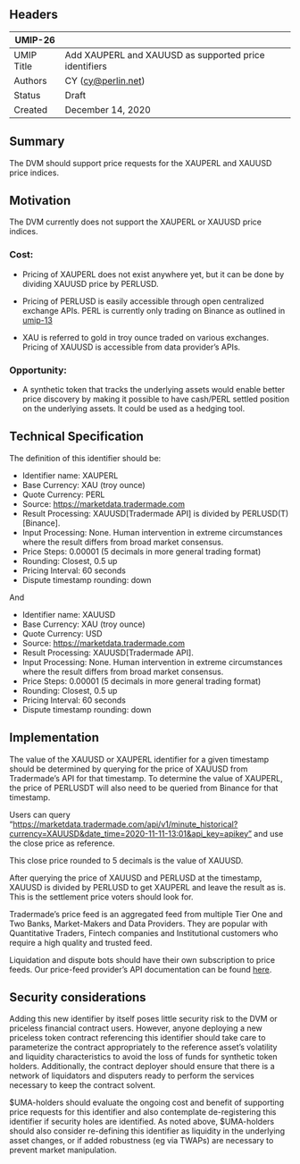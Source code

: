 ## Headers
| UMIP-26    |                                                          |
|------------|----------------------------------------------------------|
| UMIP Title | Add XAUPERL and XAUUSD as supported price identifiers    |
| Authors    | CY (cy@perlin.net)                                       |
| Status     | Draft                                                    |
| Created    | December 14, 2020                                        |

## Summary
The DVM should support price requests for the XAUPERL and XAUUSD price indices.

## Motivation
The DVM currently does not support the XAUPERL or XAUUSD price indices.

### Cost: 
* Pricing of XAUPERL does not exist anywhere yet, but it can be done by dividing XAUUSD price by PERLUSD.

* Pricing of PERLUSD is easily accessible through open centralized exchange APIs. PERL is currently only trading on Binance as outlined in [umip-13](./umip-13.md)

* XAU is referred to gold in troy ounce traded on various exchanges. Pricing of XAUUSD is accessible from data provider’s APIs.

### Opportunity: 

* A synthetic token that tracks the underlying assets would enable better price discovery by making it possible to have cash/PERL settled position on the underlying assets. It could be used as a hedging tool.

## Technical Specification
The definition of this identifier should be:
* Identifier name: XAUPERL
* Base Currency: XAU (troy ounce)
* Quote Currency: PERL
* Source: https://marketdata.tradermade.com
* Result Processing: XAUUSD[Tradermade API] is divided by PERLUSD(T)[Binance].
* Input Processing: None. Human intervention in extreme circumstances where the result differs from broad market consensus.
* Price Steps: 0.00001 (5 decimals in more general trading format)
* Rounding: Closest, 0.5 up
* Pricing Interval: 60 seconds
* Dispute timestamp rounding: down

 And

* Identifier name: XAUUSD
* Base Currency: XAU (troy ounce)
* Quote Currency: USD
* Source: https://marketdata.tradermade.com
* Result Processing: XAUUSD[Tradermade API].
* Input Processing: None. Human intervention in extreme circumstances where the result differs from broad market consensus.
* Price Steps: 0.00001 (5 decimals in more general trading format)
* Rounding: Closest, 0.5 up
* Pricing Interval: 60 seconds
* Dispute timestamp rounding: down

## Implementation
The value of the XAUUSD or XAUPERL identifier for a given timestamp should be determined by querying for the price of XAUUSD from Tradermade’s API for that timestamp. To determine the value of XAUPERL, the price of PERLUSDT will also need to be queried from Binance for that timestamp.

Users can query “https://marketdata.tradermade.com/api/v1/minute_historical?currency=XAUUSD&date_time=2020-11-11-13:01&api_key=apikey” and use the close price as reference.

This close price rounded to 5 decimals is the value of XAUUSD.

After querying the price of XAUUSD and PERLUSD at the timestamp, XAUUSD is divided by PERLUSD to get XAUPERL and leave the result as is. This is the settlement price voters should look for.

Tradermade’s price feed is an aggregated feed from multiple Tier One and Two Banks, Market-Makers and Data Providers. They are popular with Quantitative Traders, Fintech companies and Institutional customers who require a high quality and trusted feed.

Liquidation and dispute bots should have their own subscription to price feeds. Our price-feed provider’s API documentation can be found [here](https://marketdata.tradermade.com/documentation).

## Security considerations
Adding this new identifier by itself poses little security risk to the DVM or priceless financial contract users. However, anyone deploying a new priceless token contract referencing this identifier should take care to parameterize the contract appropriately to the reference asset’s volatility and liquidity characteristics to avoid the loss of funds for synthetic token holders. Additionally, the contract deployer should ensure that there is a network of liquidators and disputers ready to perform the services necessary to keep the contract solvent.

$UMA-holders should evaluate the ongoing cost and benefit of supporting price requests for this identifier and also contemplate de-registering this identifier if security holes are identified. As noted above, $UMA-holders should also consider re-defining this identifier as liquidity in the underlying asset changes, or if added robustness (eg via TWAPs) are necessary to prevent market manipulation.